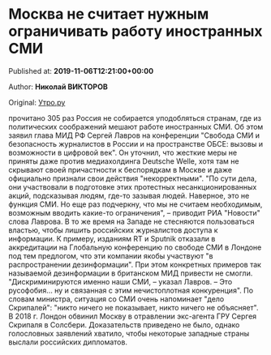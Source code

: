 
# Москва не считает нужным ограничивать работу иностранных СМИ

Published at: **2019-11-06T12:21:00+00:00**

Author: **Николай ВИКТОРОВ**

Original: [Утро.ру](https://utro.ru/life/2019/11/06/1423516.shtml)

прочитано 305 раз
Россия не собирается уподобляться странам, где из политических соображений мешают работе иностранных СМИ. Об этом заявил глава МИД РФ Сергей Лавров на конференции "Свобода СМИ и безопасность журналистов в России и на пространстве ОБСЕ: вызовы и возможности в цифровой век".
Он уточнил, что жесткие меры не приняты даже против медиахолдинга Deutsche Welle, хотя там не скрывают своей причастности к беспорядкам в Москве и даже официально признали свои действия "некорректными".
"По сути дела, они участвовали в подготовке этих протестных несанкционированных акций, подсказывая людям, где-то зазывая людей. Наверное, это не функция СМИ. Но еще раз подчеркну, что мы не считаем необходимым, возможным вводить какие-то ограничения", – приводит РИА "Новости" слова Лаврова.
В то же время на Западе не стесняются пользоваться властью, чтобы лишить российских журналистов доступа к информации. К примеру, изданиям RT и Sputnik отказали в аккредитации на Глобальную конференцию по свободе СМИ в Лондоне под тем предлогом, что эти компании якобы участвуют "в распространении дезинформации". При этом конкретных примеров так называемой дезинформации в британском МИД привести не смогли.
"Дискриминируются именно наши СМИ, – указал Лавров. – Это русофобия… ну и связанная с этим нечистоплотная конкуренция". По словам министра, ситуация со СМИ очень напоминает "дело Скрипалей": "никто ничего не показывает, никто ничего не объясняет".
В 2018 г. Лондон обвинил Москву в отравлении экс-агента ГРУ Сергея Скрипаля в Солсбери. Доказательств приведено не было, однако голословных заявлений хватило, чтобы некоторые западные страны выслали российских дипломатов.
